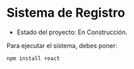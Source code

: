 <h1> Sistema de Registro</h1>

- Estado del proyecto: En Construcción.

Para ejecutar el sistema, debes poner:

```npm install react```

